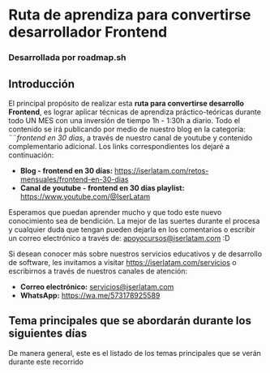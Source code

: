 # Ruta de aprendiza para convertirse desarrollador Frontend
### Desarrollada por roadmap.sh

## Introducción
El principal propósito de realizar esta **ruta para convertirse desarrollo Frontend**, es lograr aplicar técnicas de aprendiza práctico-teóricas durante todo UN MES con una inversión de tiempo 1h - 1:30h a diario. Todo el contenido se irá publicando por medio de nuestro blog en la categoría: ¨¨*frontend en 30 dias*, a través de nuestro canal de youtube y contenido complementario adicional. Los links correspondientes los dejaré a continuación:

- **Blog - frontend en 30 días:** https://iserlatam.com/retos-mensuales/frontend-en-30-dias
- **Canal de youtube - frontend en 30 días playlist:** https://www.youtube.com/@IserLatam

Esperamos que puedan aprender mucho y que todo este nuevo conocimiento sea de bendición. La mejor de las suertes durante el procesa y cualquier duda que tengan pueden dejarla en los comentarios o escribir un correo electrónico a través de: apoyocursos@iserlatam.com :D

Si desean conocer más sobre nuestros servicios educativos y de desarrollo de software, les invitamos a visitar https://iserlatam.com/servicios o escribirnos a través de nuestros canales de atención:

- **Correo electrónico:** servicios@iserlatam.com
- **WhatsApp:** https://wa.me/573178925589

## Tema principales que se abordarán durante los siguientes días
De manera general, este es el listado de los temas principales que se verán durante este recorrido